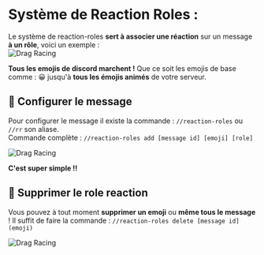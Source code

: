 # Système de Reaction Roles :

Le système de reaction-roles **sert à associer une réaction** sur un message **à un rôle**, voici un exemple :  
![Drag Racing](https://cdn.discordapp.com/attachments/728629451633721441/827843216962617384/unknown.png)

**Tous les emojis de discord marchent !** Que ce soit les emojis de base comme : 😀 jusqu'à **tous les émojis animés** de votre serveur.  

## 🐲 Configurer le message

Pour configurer le message il existe la commande : `//reaction-roles` ou `//rr` son aliase.  
Commande complète : `//reaction-roles add [message id] [emoji] [role]`

![Drag Racing](https://cdn.discordapp.com/attachments/658379511225909260/827954510008680468/unknown.png)  

**C'est super simple !!**

## 🦔 Supprimer le role reaction

Vous pouvez à tout moment **supprimer un emoji** ou **même tous le message** !
Il suffit de faire la commande : `//reaction-roles delete [message id] (emoji)`

![Drag Racing](https://cdn.discordapp.com/attachments/658379511225909260/827955477706047498/unknown.png)  